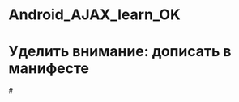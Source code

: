 # Android_AJAX_learn_OK
#
# Уделить внимание: дописать в манифесте
<uses-permission android:name="android.permission.INTERNET" />
    <uses-permission android:name="android.permission.ACCESS_NETWORK_STATE" />
    #
 
